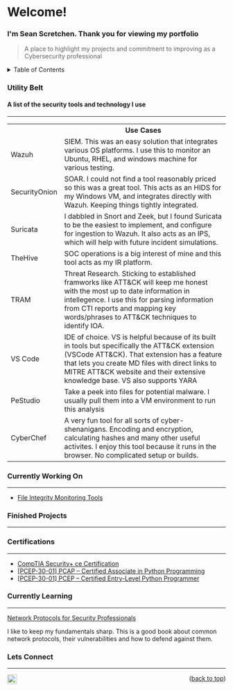 <a name="readme-top"></a>
<h1>Welcome!</h1>
<h3>I'm Sean Scretchen. Thank you for viewing my portfolio</h3>

> A place to highlight my projects and commitment to improving as a Cybersecurity professional

<!-- TABLE OF CONTENTS -->
<details>
  <summary>Table of Contents</summary>
  <ol>
    <li><a href="#utility-belt">Utility Belt</a></li>
    <li><a href="#currently-working-on">Currently Working On</a></li>
    <li><a href="#finished-projects">Finished Projects</a></li>
    <li><a href="#certifications">Certifications</a></li>
    <li><a href="#currently-learning">Currently Learning</a></li>
    <li><a href="#lets-connect">Lets Connect</a></li>
</ol>
</details>
<!-- END TABLE OF CONTENTS -->

### Utility Belt
#### A list of the security tools and technology I use

---

<table class="ws-table-all">
  <tbody><tr>
    <th></th>
    <th>Use Cases</th>
  </tr>
  <tr>
    <td>Wazuh</td>
    <td>SIEM. This was an easy solution that integrates various OS platforms. I use this to monitor an Ubuntu, RHEL, and windows machine for various testing.</td>
  </tr>
  <tr>
    <td>SecurityOnion</td>
    <td>SOAR. I could not find a tool reasonably priced so this was a great tool. This acts as an HIDS for my Windows VM, and integrates directly with Wazuh. Keeping things tightly integrated.</td>
  </tr>
  <tr>
    <td>Suricata</td>
    <td>I dabbled in Snort and Zeek, but I found Suricata to be the easiest to implement, and configure for ingestion to Wazuh. It also acts as an IPS, which will help with future incident simulations.</td>
  </tr>    
  <tr>
    <td>TheHive</td>
    <td>SOC operations is a big interest of mine and this tool acts as my IR platform.</td>
  </tr>
  <tr>
    <td>TRAM</td>
    <td>Threat Research. Sticking to established framworks like ATT&CK will keep me honest with the most up to date information in intellegence. I use this for parsing information from CTI reports and mapping key words/phrases to ATT&CK techniques to identify IOA.</td>
  </tr>
  <tr>
    <td>VS Code</td>
    <td>IDE of choice. VS is helpful because of its built in tools but specifically the ATT&CK extension (VSCode ATT&CK). That extension has a feature that lets you create MD files with direct links to MITRE ATT&CK website and their extensive knowledge base. VS also supports YARA</td>
  </tr>
  <tr>
    <td>PeStudio</td>
    <td>Take a peek into files for potential malware. I usually pull them into a VM environment to run this analysis</td>
  </tr>
  <tr>
    <td>CyberChef</td>
    <td>A very fun tool for all sorts of cyber-shenanigans. Encoding and encryption, calculating hashes and many other useful activites. I enjoy this tool because it runs in the browser. No complicated setup or builds.</td>
  </tr>  
</tbody></table>

### Currently Working On

---

- <a href="https://github.com/sscretchen/fimsuite">File Integrity Monitoring Tools</a>


### Finished Projects

---

### Certifications

---

<ul>
  <li><a href="https://www.credly.com/badges/455482b7-7bc8-438f-8775-69ce333caf83/public_url" target="_blank">CompTIA Security+ ce Certification</li>
  <li><a href="https://www.credly.com/badges/c67cc8d6-0dae-4ec5-ba8b-2443fea4172a/public_url" target="_blank">[PCEP-30-01] PCAP – Certified Associate in Python Programming</a>
</li>
  <li><a href="https://www.credly.com/badges/b828cd8d-5311-496d-b609-2e0d4a461bc0/public_url" target="_blank">[PCEP-30-01] PCEP – Certified Entry-Level Python Programmer</a>
</li>
</ul>


### Currently Learning

---

<a href="https://www.packtpub.com/product/network-protocols-for-security-professionals/9781789953480" target="_blank">Network Protocols for Security Professionals
</a>
<p>I like to keep my fundamentals sharp. This is a good book about common network protocols, their vulnerabilities and how to defend against them.</p>

### Lets Connect

---

[<img align="left" alt="SeanScretchen | LinkedIn" width="22px" src="https://cdn.jsdelivr.net/npm/simple-icons@v3/icons/linkedin.svg" />][linkedin]

[linkedin]: https://www.linkedin.com/in/sean-scretchen
<p align="right">(<a href="#readme-top">back to top</a>)</p>


